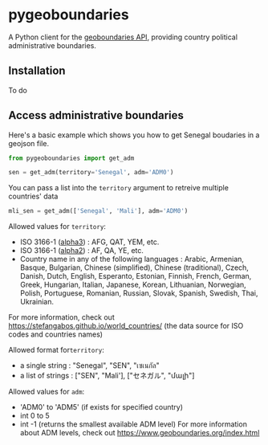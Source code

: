 # pygeoboundaries
A Python client for the [geoboundaries API](https://www.geoboundaries.org/api.html), providing country political administrative boundaries.

## Installation

To do

## Access administrative boundaries

Here's a basic example which shows you how to get Senegal boudaries in a geojson file.

```python
from pygeoboundaries import get_adm

sen = get_adm(territory='Senegal', adm='ADM0')
```

You can pass a list into the ```territory``` argument to retreive multiple countries' data

```python
mli_sen = get_adm(['Senegal', 'Mali'], adm='ADM0')
```

Allowed values for ```territory```: 
* ISO 3166-1 ([alpha3](https://en.wikipedia.org/wiki/ISO_3166-1_alpha-3)) : AFG, QAT, YEM, etc.
* ISO 3166-1 ([alpha2](https://en.wikipedia.org/wiki/ISO_3166-1_alpha-2)) : AF, QA, YE, etc.
* Country name in any of the following languages : Arabic, Armenian, Basque, Bulgarian, Chinese (simplified), Chinese (traditional), Czech, Danish, Dutch, English, Esperanto, Estonian, Finnish, French, German, Greek, Hungarian, Italian, Japanese, Korean, Lithuanian, Norwegian, Polish, Portuguese, Romanian, Russian, Slovak, Spanish, Swedish, Thai, Ukrainian.

For more information, check out https://stefangabos.github.io/world_countries/ (the data source for ISO codes and countries names)
    
Allowed format for```territory```:
* a single string : "Senegal", "SEN", "เซเนกัล" 
* a list of strings : ["SEN", "Mali'], ["セネガル", "մալի"]

Allowed values for ```adm```:
* 'ADM0' to 'ADM5' (if exists for specified country)
* int 0 to 5
* int -1 (returns the smallest available ADM level)
For more information about ADM levels, check out https://www.geoboundaries.org/index.html

<!-- You can then use ```geopandas``` to create a GeoDataFrame with the geojson you just got.

```python
import geopandas as gpd
#TO DO : gpd stuff and plotting
```
 -->



